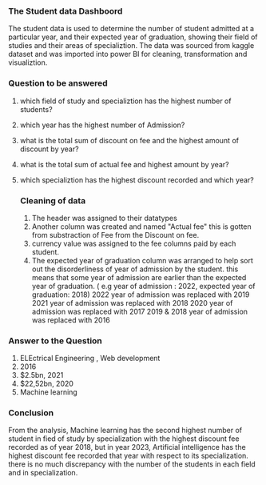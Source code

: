 ### The Student data Dashboord
The student data is used to determine the number of student admitted at a particular year, and their expected year of graduation, showing their field of studies and their areas of specializtion. The data was sourced from kaggle dataset and was imported into power BI for cleaning, transformation and visualiztion.

### Question to be answered
1. which field of study and specializtion has the highest number of students?
2. which year has the highest number of Admission?
3. what is the total sum of discount on fee and the highest amount of discount by year?
4. what is the total sum of actual fee and highest amount by year?
5. which specializtion has the highest discount recorded and which year?

   ### Cleaning of data
   1. The header was assigned to their datatypes
   2. Another column was created and named "Actual fee" this is gotten from substraction of Fee from the Discount on fee.
   3. currency value was assigned to the fee columns paid by each student.
   4. The expected year of graduation column was arranged to help sort out the disorderliness of year of admission by the student. this means that some year of admission are earlier than the expected year of graduation. ( e.g year of admission : 2022, expected year of graduation: 2018)
       2022 year of admission was replaced with 2019
       2021 year of admission was replaced with 2018
       2020 year of admission was replaced with 2017
       2019 & 2018 year of admission was replaced with 2016
      
### Answer to the Question
1. ELEctrical Engineering , Web development
2. 2016
3. $2.5bn, 2021
4. $22,52bn, 2020
5. Machine learning

### Conclusion
From the analysis, Machine learning has the second highest number of student in fied of study by specialization with the highest discount fee recorded as of year 2018, but in  year 2023, Artificial intelligence has the highest discount fee recorded that year with respect to its specialization. there is no much discrepancy with the number of the students in each field and in specialization.

